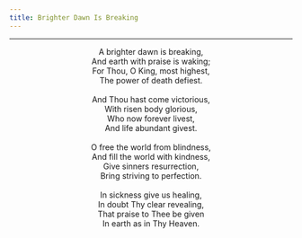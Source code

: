 ```yaml
---
title: Brighter Dawn Is Breaking
---
```


---
<center>
A brighter dawn is breaking,<br/>
And earth with praise is waking;<br/>
For Thou, O King, most highest,<br/>
The power of death defiest.<br/>
<br/>
And Thou hast come victorious,<br/>
With risen body glorious,<br/>
Who now forever livest,<br/>
And life abundant givest.<br/>
<br/>
O free the world from blindness,<br/>
And fill the world with kindness,<br/>
Give sinners resurrection,<br/>
Bring striving to perfection.<br/>
<br/>
In sickness give us healing,<br/>
In doubt Thy clear revealing,<br/>
That praise to Thee be given<br/>
In earth as in Thy Heaven.
</center>